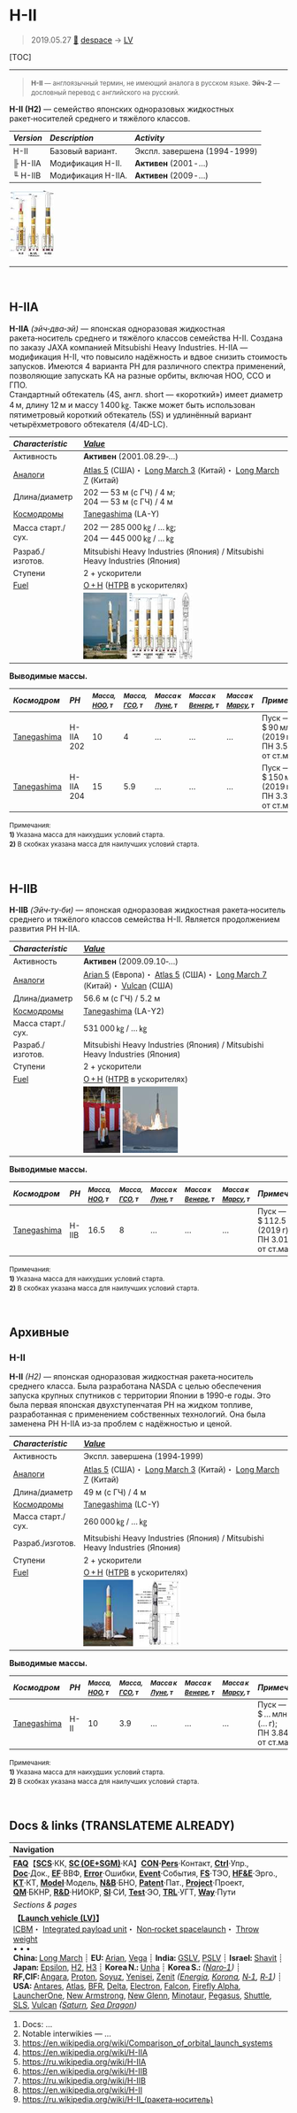 # H-II
> 2019.05.27 [🚀](../index/index.md) [despace](index.md) → [LV](lv.md)

[TOC]

---

> <small>**H-II** — англоязычный термин, не имеющий аналога в русском языке. **Эйч‑2** — дословный перевод с английского на русский.</small>

**H-II (H2)** — семейство японских одноразовых жидкостных ракет‑носителей среднего и тяжёлого классов.

|*Version*|*Description*|*Activity*|
|:--|:--|:--|
|H-II|Базовый вариант.|Экспл. завершена (1994 ‑ 1999)|
|╟ H-IIA|Модификация H-II.|**Активен** (2001 ‑ …)|
|╙ H-IIB|Модификация H-IIA.|**Активен** (2009 ‑ …)|

[![](f/lv/h/h2_family_thumb.jpg)](f/lv/h/h2_family.png)



---

<p style="page-break-after:always"> </p>

## H-IIA
**H-IIA** *(эйч‑два‑эй)* — японская одноразовая жидкостная ракета‑носитель среднего и тяжёлого классов семейства H-II. Создана по заказу JAXA компанией Mitsubishi Heavy Industries. H-IIA — модификация H-II, что повысило надёжность и вдвое снизить стоимость запусков. Имеются 4 варианта РН для различного спектра применений, позволяющие запускать КА на разные орбиты, включая НОО, ССО и ГПО.  
Стандартный обтекатель (4S, англ. short — «короткий») имеет диаметр 4 м, длину 12 м и массу 1 400 ㎏. Также может быть использован пятиметровый короткий обтекатель (5S) и удлинённый вариант четырёхметрового обтекателя (4/4D-LC).

|*Characteristic*|*[Value](si.md)*|
|:--|:--|
|Активность|**Активен** (2001.08.29‑…)|
|[Аналоги](analogue.md)|[Atlas 5](atlas.md) (США)・ [Long March 3](long_march.md) (Китай)・ [Long March 7](long_march.md) (Китай)|
|Длина/диаметр|202 — 53 м (с ГЧ) / 4 м;<br> 204 — 53 м (с ГЧ) / 4 м|
|[Космодромы](spaceport.md)|[Tanegashima](tanegashima.md) (LA-Y)|
|Масса старт./сух.|202 — 285 000 ㎏ / … ㎏;<br> 204 — 445 000 ㎏ / … ㎏|
|Разраб./изготов.|Mitsubishi Heavy Industries (Япония) / Mitsubishi Heavy Industries (Япония)|
|Ступени|2 + ускорители|
|[Fuel](fuel.md)|[O + H](o_plus.md) ([HTPB](htpb.md) в ускорителях)|
| |[![](f/lv/h/h2a_2014_thumb.jpg)](f/lv/h/h2a_2014.jpg) [![](f/lv/h/h2a_family_thumb.jpg)](f/lv/h/h2a_family.png) [![](f/lv/h/h2a_lv_thumb.jpg)](f/lv/h/h2a_lv.png)|

**Выводимые массы.**

|*Космодром*|*РН*|<small>*Масса,<br> [НОО](nnb.md), т*</small>|<small>*Масса,<br> [ГСО](nnb.md), т*</small>|<small>*Масса к<br> [Луне](moon.md), т*</small>|<small>*Масса к<br> [Венере](venus.md), т*</small>|<small>*Масса к<br> [Марсу](mars.md), т*</small>|*Примечания*|
|:--|:--|:--|:--|:--|:--|:--|:--|
|[Tanegashima](tanegashima.md)|H-IIA 202|10|4|…|…|…|Пуск — $ 90 млн (2019 г);<br> ПН 3.50 % от ст.массы|
|[Tanegashima](tanegashima.md)|H-IIA 204|15|5.9|…|…|…|Пуск — $ 150 млн (2019 г);<br> ПН 3.37 % от ст.массы|

<small>Примечания:<br> **1)** Указана масса для наихудших условий старта.<br> **2)** В скобках указана масса для наилучших условий старта.</small>



<p style="page-break-after:always"> </p>

## H-IIB
**H-IIB** *(Эйч‑ту‑би)* — японская одноразовая жидкостная ракета‑носитель среднего и тяжёлого классов семейства H-II. Является продолжением развития РН H-IIA.

|*Characteristic*|*[Value](si.md)*|
|:--|:--|
|Активность|**Активен** (2009.09.10‑…)|
|[Аналоги](analogue.md)|[Arian 5](arian.md) (Европа)・ [Atlas 5](atlas.md) (США)・ [Long March 7](long_march.md) (Китай)・ [Vulcan](vulcan.md) (США)|
|Длина/диаметр|56.6 м (с ГЧ) / 5.2 м|
|[Космодромы](spaceport.md)|[Tanegashima](tanegashima.md) (LA-Y2)|
|Масса старт./сух.|531 000 ㎏ / … ㎏|
|Разраб./изготов.|Mitsubishi Heavy Industries (Япония) / Mitsubishi Heavy Industries (Япония)|
|Ступени|2 + ускорители|
|[Fuel](fuel.md)|[O + H](o_plus.md) ([HTPB](htpb.md) в ускорителях)|
| |[![](f/lv/h/h2b_model_thumb.jpg)](f/lv/h/h2b_model.jpg)  [![](f/lv/h/h2b_launch2011_thumb.jpg)](f/lv/h/h2b_launch2011.jpg)|

**Выводимые массы.**

|*Космодром*|*РН*|<small>*Масса,<br> [НОО](nnb.md), т*</small>|<small>*Масса,<br> [ГСО](nnb.md), т*</small>|<small>*Масса к<br> [Луне](moon.md), т*</small>|<small>*Масса к<br> [Венере](venus.md), т*</small>|<small>*Масса к<br> [Марсу](mars.md), т*</small>|*Примечания*|
|:--|:--|:--|:--|:--|:--|:--|:--|
|[Tanegashima](tanegashima.md)|H-IIB|16.5|8|…|…|…|Пуск — $ 112.5 млн (2019 г);<br> ПН 3.01 % от ст.массы|

<small>Примечания:<br> **1)** Указана масса для наихудших условий старта.<br> **2)** В скобках указана масса для наилучших условий старта.</small>



<p style="page-break-after:always"> </p>

## Архивные

### H-II
**H-II** *(H2)* — японская одноразовая жидкостная ракета‑носитель среднего класса. Была разработана NASDA с целью обеспечения запуска крупных спутников с территории Японии в 1990-е годы. Это была первая японская двухступенчатая РН на жидком топливе, разработанная с применением собственных технологий. Она была заменена РН H-IIA из‑за проблем с надёжностью и ценой.

|*Characteristic*|*[Value](si.md)*|
|:--|:--|
|Активность|Экспл. завершена (1994‑1999)|
|[Аналоги](analogue.md)|[Atlas 5](atlas.md) (США)・ [Long March 3](long_march.md) (Китай)・ [Long March 7](long_march.md) (Китай)|
|Длина/диаметр|49 м (с ГЧ) / 4 м|
|[Космодромы](spaceport.md)|[Tanegashima](tanegashima.md) (LC-Y)|
|Масса старт./сух.|260 000 ㎏ / … ㎏|
|Разраб./изготов.|Mitsubishi Heavy Industries (Япония) / Mitsubishi Heavy Industries (Япония)|
|Ступени|2 + ускорители|
|[Fuel](fuel.md)|[O + H](o_plus.md) ([HTPB](htpb.md) в ускорителях)|
| |[![](f/lv/h/h2_2016_thumb.jpg)](f/lv/h/h2_2016.jpg)  [![](f/lv/h/h2_cut_view_thumb.jpg)](f/lv/h/h2_cut_view.jpg)|

**Выводимые массы.**

|*Космодром*|*РН*|<small>*Масса,<br> [НОО](nnb.md), т*</small>|<small>*Масса,<br> [ГСО](nnb.md), т*</small>|<small>*Масса к<br> [Луне](moon.md), т*</small>|<small>*Масса к<br> [Венере](venus.md), т*</small>|<small>*Масса к<br> [Марсу](mars.md), т*</small>|*Примечания*|
|:--|:--|:--|:--|:--|:--|:--|:--|
|[Tanegashima](tanegashima.md)|H-II|10|3.9|…|…|…|Пуск — $ … млн (… г);<br> ПН 3.84 % от ст.массы|

<small>Примечания:<br> **1)** Указана масса для наихудших условий старта.<br> **2)** В скобках указана масса для наилучших условий старта.</small>



<p style="page-break-after:always"> </p>

## Docs & links (TRANSLATEME ALREADY)
|Navigation|
|:--|
|**[FAQ](faq.md)**【**[SCS](scs.md)**·КК, **[SC (OE+SGM)](sc.md)**·КА】**[CON](contact.md)·[Pers](person.md)**·Контакт, **[Ctrl](control.md)**·Упр., **[Doc](doc.md)**·Док., **[EF](ef.md)**·ВВФ, **[Error](error.md)**·Ошибки, **[Event](event.md)**·События, **[FS](fs.md)**·ТЭО, **[HF&E](hfe.md)**·Эрго., **[KT](kt.md)**·КТ, **[Model](model.md)**·Модель, **[N&B](nnb.md)**·БНО, **[Patent](патент.md)**·Пат., **[Project](project.md)**·Проект, **[QM](qm.md)**·БКНР, **[R&D](rnd.md)**·НИОКР, **[SI](si.md)**·СИ, **[Test](test.md)**·ЭО, **[TRL](trl.md)**·УГТ, **[Way](way.md)**·Пути|
|*Sections & pages*|
|**【[Launch vehicle (LV)](lv.md)】**<br> [ICBM](icbm.md)・ [Integrated payload unit](lv.md)・ [Non‑rocket spacelaunch](nrs.md)・ [Throw weight](throw_weight.md)<br>• • •<br> **China:** [Long March](long_march.md) ┊ **EU:** [Arian](arian.md), [Vega](vega.md) ┊ **India:** [GSLV](gslv.md), [PSLV](pslv.md) ┊ **Israel:** [Shavit](shavit.md) ┊ **Japan:** [Epsilon](epsilon.md), [H2](h2.md), [H3](h3.md) ┊ **Korea N.:** [Unha](unha.md) ┊ **Korea S.:** *([Naro‑1](naro_1.md))* ┊ **RF,CIF:** [Angara](angara.md), [Proton](proton.md), [Soyuz](soyuz.md), [Yenisei](yenisei.md), [Zenit](zenit.md) *([Energia](energia.md), [Korona](korona.md), [N‑1](n_1.md), [R‑1](r_7.md))* ┊ **USA:** [Antares](antares.md), [Atlas](atlas.md), [BFR](bfr.md), [Delta](delta.md), [Electron](electron.md), [Falcon](falcon.md), [Firefly Alpha](firefly_alpha.md), [LauncherOne](launcherone.md), [New Armstrong](new_armstrong.md), [New Glenn](new_glenn.md), [Minotaur](minotaur.md), [Pegasus](pegasus.md), [Shuttle](shuttle.md), [SLS](sls.md), [Vulcan](vulcan.md) *([Saturn](saturn_lv.md), [Sea Dragon](sea_dragon.md))*|

   1. Docs: …
   1. Notable interwikies — …
   1. <https://en.wikipedia.org/wiki/Comparison_of_orbital_launch_systems>
   1. <https://en.wikipedia.org/wiki/H-IIA>
   1. <https://ru.wikipedia.org/wiki/H-IIA>
   1. <https://en.wikipedia.org/wiki/H-IIB>
   1. <https://ru.wikipedia.org/wiki/H-IIB>
   1. <https://en.wikipedia.org/wiki/H-II>
   1. <https://ru.wikipedia.org/wiki/H-II_(ракета‑носитель)>

